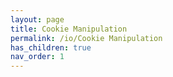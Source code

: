 ```yaml
---
layout: page
title: Cookie Manipulation
permalink: /io/Cookie Manipulation
has_children: true
nav_order: 1
---
```

